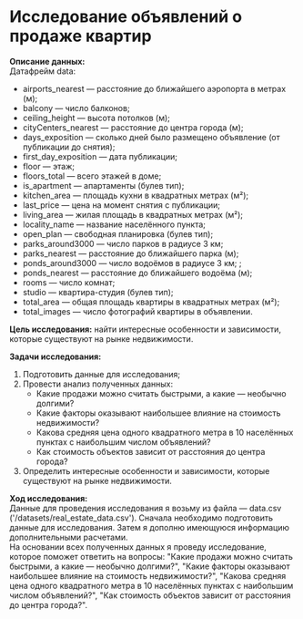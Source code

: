 # Исследование объявлений о продаже квартир

**Описание данных:**  
Датафрейм data:   
* airports_nearest — расстояние до ближайшего аэропорта в метрах (м);  
* balcony — число балконов;  
* ceiling_height — высота потолков (м);  
* cityCenters_nearest — расстояние до центра города (м);  
* days_exposition — сколько дней было размещено объявление (от публикации до снятия);  
* first_day_exposition — дата публикации;  
* floor — этаж;  
* floors_total — всего этажей в доме;  
* is_apartment — апартаменты (булев тип);  
* kitchen_area — площадь кухни в квадратных метрах (м²);  
* last_price — цена на момент снятия с публикации;  
* living_area — жилая площадь в квадратных метрах (м²);  
* locality_name — название населённого пункта;  
* open_plan — свободная планировка (булев тип);  
* parks_around3000 — число парков в радиусе 3 км;  
* parks_nearest — расстояние до ближайшего парка (м);  
* ponds_around3000 — число водоёмов в радиусе 3 км;  ;  
* ponds_nearest — расстояние до ближайшего водоёма (м);  
* rooms — число комнат;  
* studio — квартира-студия (булев тип);  
* total_area — общая площадь квартиры в квадратных метрах (м²);  
* total_images — число фотографий квартиры в объявлении.

**Цель исследования:** найти интересные особенности и зависимости, которые существуют на рынке недвижимости.

**Задачи исследования:**  
1. Подготовить данные для исследования;   
2. Провести анализ полученных данных:  
    * Какие продажи можно считать быстрыми, а какие — необычно долгими?  
    * Какие факторы оказывают наибольшее влияние на стоимость недвижимости?  
    * Какова средняя цена одного квадратного метра в 10 населённых пунктах с наибольшим числом объявлений?  
    * Как стоимость объектов зависит от расстояния до центра города?  
2. Определить интересные особенности и зависимости, которые существуют на рынке недвижимости.

**Ход исследования:**  
Данные для проведения исследования я возьму из файла — data.csv ('/datasets/real_estate_data.csv').
Сначала необходимо подготовить данные для исследования. Затем я дополню имеющуюся информацию дополнительными расчетами.  
На основании всех полученных данных я проведу исследование, которое поможет ответить на вопросы: "Какие продажи можно считать быстрыми, а какие — необычно долгими?", "Какие факторы оказывают наибольшее влияние на стоимость недвижимости?", "Какова средняя цена одного квадратного метра в 10 населённых пунктах с наибольшим числом объявлений?", "Как стоимость объектов зависит от расстояния до центра города?".
  

